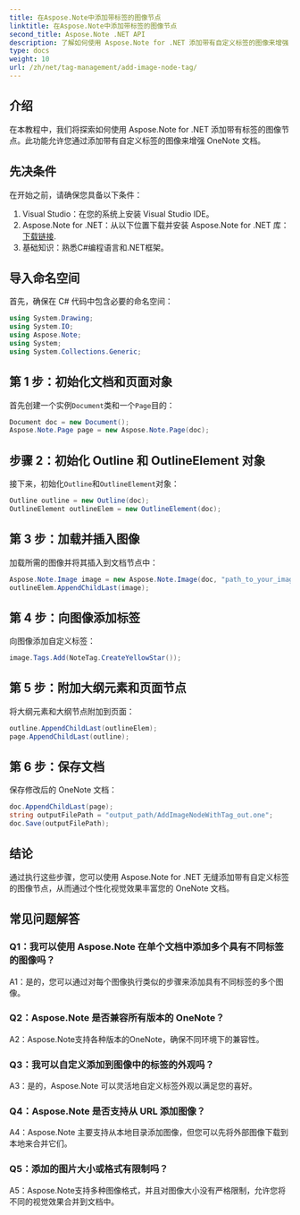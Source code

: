 ```yaml
---
title: 在Aspose.Note中添加带标签的图像节点
linktitle: 在Aspose.Note中添加带标签的图像节点
second_title: Aspose.Note .NET API
description: 了解如何使用 Aspose.Note for .NET 添加带有自定义标签的图像来增强 OneNote 文档。
type: docs
weight: 10
url: /zh/net/tag-management/add-image-node-tag/
---
```

## 介绍

在本教程中，我们将探索如何使用 Aspose.Note for .NET 添加带有标签的图像节点。此功能允许您通过添加带有自定义标签的图像来增强 OneNote 文档。

## 先决条件

在开始之前，请确保您具备以下条件：

1. Visual Studio：在您的系统上安装 Visual Studio IDE。
2.  Aspose.Note for .NET：从以下位置下载并安装 Aspose.Note for .NET 库：[下载链接](https://releases.aspose.com/note/net/).
3. 基础知识：熟悉C#编程语言和.NET框架。

## 导入命名空间

首先，确保在 C# 代码中包含必要的命名空间：

```csharp
using System.Drawing;
using System.IO;
using Aspose.Note;
using System;
using System.Collections.Generic;
```

## 第 1 步：初始化文档和页面对象

首先创建一个实例`Document`类和一个`Page`目的：

```csharp
Document doc = new Document();
Aspose.Note.Page page = new Aspose.Note.Page(doc);
```

## 步骤 2：初始化 Outline 和 OutlineElement 对象

接下来，初始化`Outline`和`OutlineElement`对象：

```csharp
Outline outline = new Outline(doc);
OutlineElement outlineElem = new OutlineElement(doc);
```

## 第 3 步：加载并插入图像

加载所需的图像并将其插入到文档节点中：

```csharp
Aspose.Note.Image image = new Aspose.Note.Image(doc, "path_to_your_image.jpg");
outlineElem.AppendChildLast(image);
```

## 第 4 步：向图像添加标签

向图像添加自定义标签：

```csharp
image.Tags.Add(NoteTag.CreateYellowStar());
```

## 第 5 步：附加大纲元素和页面节点

将大纲元素和大纲节点附加到页面：

```csharp
outline.AppendChildLast(outlineElem);
page.AppendChildLast(outline);
```

## 第 6 步：保存文档

保存修改后的 OneNote 文档：

```csharp
doc.AppendChildLast(page);
string outputFilePath = "output_path/AddImageNodeWithTag_out.one";
doc.Save(outputFilePath);
```

## 结论

通过执行这些步骤，您可以使用 Aspose.Note for .NET 无缝添加带有自定义标签的图像节点，从而通过个性化视觉效果丰富您的 OneNote 文档。

## 常见问题解答

### Q1：我可以使用 Aspose.Note 在单个文档中添加多个具有不同标签的图像吗？

A1：是的，您可以通过对每个图像执行类似的步骤来添加具有不同标签的多个图像。

### Q2：Aspose.Note 是否兼容所有版本的 OneNote？

A2：Aspose.Note支持各种版本的OneNote，确保不同环境下的兼容性。

### Q3：我可以自定义添加到图像中的标签的外观吗？

A3：是的，Aspose.Note 可以灵活地自定义标签外观以满足您的喜好。

### Q4：Aspose.Note 是否支持从 URL 添加图像？

A4：Aspose.Note 主要支持从本地目录添加图像，但您可以先将外部图像下载到本地来合并它们。

### Q5：添加的图片大小或格式有限制吗？

A5：Aspose.Note支持多种图像格式，并且对图像大小没有严格限制，允许您将不同的视觉效果合并到文档中。